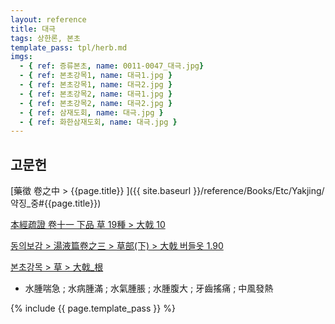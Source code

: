 ```yaml
---
layout: reference
title: 대극
tags: 상한론, 본초
template_pass: tpl/herb.md
imgs:
  - { ref: 증류본초, name: 0011-0047_대극.jpg}
  - { ref: 본초강목1, name: 대극1.jpg }
  - { ref: 본초강목1, name: 대극2.jpg }
  - { ref: 본초강목2, name: 대극1.jpg }
  - { ref: 본초강목2, name: 대극2.jpg }
  - { ref: 삼재도회, name: 대극.jpg }
  - { ref: 화한삼재도회, name: 대극.jpg }
---
```



## 고문헌

[藥徵 卷之中 > {{page.title}} ]({{ site.baseurl }}/reference/Books/Etc/Yakjing/약징_중#{{page.title}})

[本經疏證 卷十一 下品 草 19種 > 大戟 10](https://mediclassics.kr/books/154/volume/11/#content_66)


[동의보감 > 湯液篇卷之三 > 草部(下) >  大戟 버들옷 1.90](https://mediclassics.kr/books/8/volume/22/#content_460)

[본초강목 > 草 > 大戟_根]()

* 水腫喘急 ; 水病腫滿 ; 水氣腫脹 ; 水腫腹大 ; 牙齒搖痛 ; 中風發熱



{% include {{ page.template_pass }} %}
